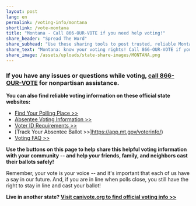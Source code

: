 ```yaml
---
layout: post
lang: en
permalink: /voting-info/montana
shortlink: /vote-montana
title: "Montana - Call 866-OUR-VOTE if you need help voting!"
share_header: "Spread The Word"
share_subhead: "Use these sharing tools to post trusted, reliable Montana voting information!"
share_text: "Montana: know your voting rights! Call 866-OUR-VOTE if you need help voting, or use these official resources."
share_image: /assets/uploads/state-share-images/MONTANA.png
---
```

### **If you have any issues or questions while voting, [call 866-OUR-VOTE](tel:8666878683) for nonpartisan assistance.**

**You can also find reliable voting information on these official state websites:**

* [Find Your Polling Place >>](https://app.mt.gov/voterinfo/)
* [Absentee Voting Information >>](http://sos.mt.gov/elections/absentee)
* [Voter ID Requirements >>](https://sosmt.gov/elections/faq/#identification)
* [Track Your Absentee Ballot >>]https://app.mt.gov/voterinfo/)
* [Voting FAQ >>](https://docs.google.com/document/d/1QecCxmOO4bxf-bo4-vLT14hQuGoOzLuXikwcgtm2qWk/)

**Use the buttons on this page to help share this helpful voting information with your community -- and help your friends, family, and neighbors cast their ballots safely!**

Remember, your vote is your voice -- and it's important that each of us have a say in our future. And, if you are in line when polls close, you still have the right to stay in line and cast your ballot!

**Live in another state? [Visit canivote.org to find official voting info >>](https://canivote.org)**